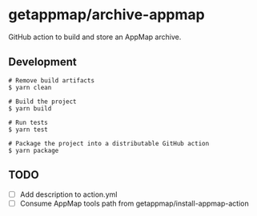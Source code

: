 # getappmap/archive-appmap

GitHub action to build and store an AppMap archive.

## Development

```
# Remove build artifacts
$ yarn clean

# Build the project
$ yarn build

# Run tests
$ yarn test

# Package the project into a distributable GitHub action
$ yarn package
```

## TODO

- [ ] Add description to action.yml
- [ ] Consume AppMap tools path from getappmap/install-appmap-action
